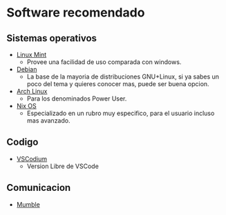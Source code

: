 # Software recomendado

## Sistemas operativos

- [Linux Mint](https://www.linuxmint.com/)
  - Provee una facilidad de uso comparada con windows.
- [Debian](https://www.debian.org/)
  - La base de la mayoria de distribuciones GNU+Linux, si ya sabes un poco del tema y quieres conocer mas, puede ser buena opcion.
- [Arch Linux](https://archlinux.org/)
  - Para los denominados Power User.
- [Nix OS](https://nixos.org/)
  - Especializado en un rubro muy especifico, para el usuario incluso mas avanzado.

## Codigo

- [VSCodium](https://vscodium.com/)
  - Version Libre de VSCode

## Comunicacion

- [Mumble](https://www.mumble.info/)
